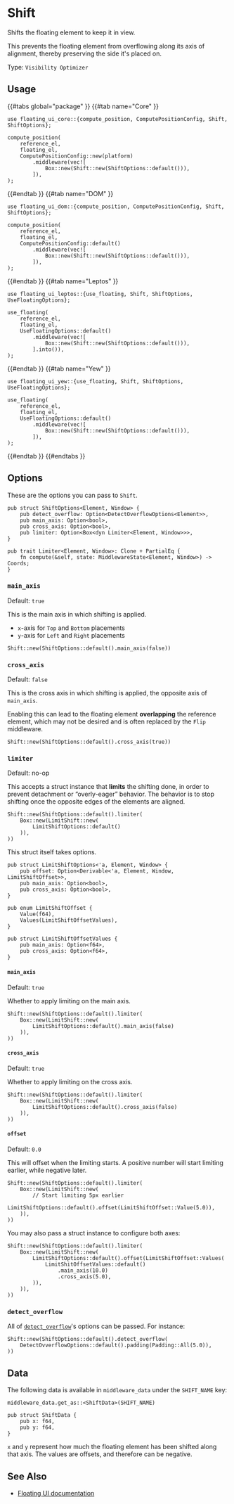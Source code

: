 # Shift

Shifts the floating element to keep it in view.

This prevents the floating element from overflowing along its axis of alignment, thereby preserving the side it's placed on.

Type: `Visibility Optimizer`

<!-- TODO: demo -->

## Usage

{{#tabs global="package" }}
{{#tab name="Core" }}

```rust,ignore
use floating_ui_core::{compute_position, ComputePositionConfig, Shift, ShiftOptions};

compute_position(
    reference_el,
    floating_el,
    ComputePositionConfig::new(platform)
        .middleware(vec![
            Box::new(Shift::new(ShiftOptions::default())),
        ]),
);
```

{{#endtab }}
{{#tab name="DOM" }}

```rust,ignore
use floating_ui_dom::{compute_position, ComputePositionConfig, Shift, ShiftOptions};

compute_position(
    reference_el,
    floating_el,
    ComputePositionConfig::default()
        .middleware(vec![
            Box::new(Shift::new(ShiftOptions::default())),
        ]),
);
```

{{#endtab }}
{{#tab name="Leptos" }}

```rust,ignore
use floating_ui_leptos::{use_floating, Shift, ShiftOptions, UseFloatingOptions};

use_floating(
    reference_el,
    floating_el,
    UseFloatingOptions::default()
        .middleware(vec![
            Box::new(Shift::new(ShiftOptions::default())),
        ].into()),
);
```

{{#endtab }}
{{#tab name="Yew" }}

```rust,ignore
use floating_ui_yew::{use_floating, Shift, ShiftOptions, UseFloatingOptions};

use_floating(
    reference_el,
    floating_el,
    UseFloatingOptions::default()
        .middleware(vec![
            Box::new(Shift::new(ShiftOptions::default())),
        ]),
);
```

{{#endtab }}
{{#endtabs }}

## Options

These are the options you can pass to `Shift`.

```rust,ignore
pub struct ShiftOptions<Element, Window> {
    pub detect_overflow: Option<DetectOverflowOptions<Element>>,
    pub main_axis: Option<bool>,
    pub cross_axis: Option<bool>,
    pub limiter: Option<Box<dyn Limiter<Element, Window>>>,
}

pub trait Limiter<Element, Window>: Clone + PartialEq {
    fn compute(&self, state: MiddlewareState<Element, Window>) -> Coords;
}
```

### `main_axis`

Default: `true`

This is the main axis in which shifting is applied.

-   `x`-axis for `Top` and `Bottom` placements
-   `y`-axis for `Left` and `Right` placements

```rust,ignore
Shift::new(ShiftOptions::default().main_axis(false))
```

<!-- TODO: demo -->

### `cross_axis`

Default: `false`

This is the cross axis in which shifting is applied, the opposite axis of `main_axis`.

Enabling this can lead to the floating element **overlapping** the reference element, which may not be desired and is often replaced by the `Flip` middleware.

```rust,ignore
Shift::new(ShiftOptions::default().cross_axis(true))
```

<!-- TODO: demo -->

### `limiter`

Default: no-op

This accepts a struct instance that **limits** the shifting done, in order to prevent detachment or “overly-eager” behavior. The behavior is to stop shifting once the opposite edges of the elements are aligned.

```rust,ignore
Shift::new(ShiftOptions::default().limiter(
    Box::new(LimitShift::new(
        LimitShiftOptions::default()
    )),
))
```

This struct itself takes options.

```rust,ignore
pub struct LimitShiftOptions<'a, Element, Window> {
    pub offset: Option<Derivable<'a, Element, Window, LimitShiftOffset>>,
    pub main_axis: Option<bool>,
    pub cross_axis: Option<bool>,
}

pub enum LimitShiftOffset {
    Value(f64),
    Values(LimitShiftOffsetValues),
}

pub struct LimitShiftOffsetValues {
    pub main_axis: Option<f64>,
    pub cross_axis: Option<f64>,
}
```

#### `main_axis`

Default: `true`

Whether to apply limiting on the main axis.

```rust,ignore
Shift::new(ShiftOptions::default().limiter(
    Box::new(LimitShift::new(
        LimitShiftOptions::default().main_axis(false)
    )),
))
```

#### `cross_axis`

Default: `true`

Whether to apply limiting on the cross axis.

```rust,ignore
Shift::new(ShiftOptions::default().limiter(
    Box::new(LimitShift::new(
        LimitShiftOptions::default().cross_axis(false)
    )),
))
```

#### `offset`

Default: `0.0`

This will offset when the limiting starts. A positive number will start limiting earlier, while negative later.

```rust,ignore
Shift::new(ShiftOptions::default().limiter(
    Box::new(LimitShift::new(
        // Start limiting 5px earlier
        LimitShiftOptions::default().offset(LimitShiftOffset::Value(5.0)),
    )),
))
```

<!-- This can also take a function, which provides the `Rect`s of each element to read their dimensions: -->
<!-- TODO: derivable fn -->

You may also pass a struct instance to configure both axes:

```rust,ignore
Shift::new(ShiftOptions::default().limiter(
    Box::new(LimitShift::new(
        LimitShiftOptions::default().offset(LimitShiftOffset::Values(
            LimitShitOffsetValues::default()
                .main_axis(10.0)
                .cross_axis(5.0),
        )),
    )),
))
```

<!-- TODO: derivable fn with values return -->

### `detect_overflow`

All of [`detect_overflow`](../detect-overflow.md)'s options can be passed. For instance:

```rust,ignore
Shift::new(ShiftOptions::default().detect_overflow(
    DetectOvverflowOptions::default().padding(Padding::All(5.0)),
))
```

<!-- If you find the padding does not get applied on the right side, see Handling large content -->

<!-- ### Deriving Options From State -->
<!-- TODO -->

## Data

The following data is available in `middleware_data` under the `SHIFT_NAME` key:

```rust,ignore
middleware_data.get_as::<ShiftData>(SHIFT_NAME)
```

```rust,ignore
pub struct ShiftData {
    pub x: f64,
    pub y: f64,
}
```

`x` and `y` represent how much the floating element has been shifted along that axis. The values are offsets, and therefore can be negative.

## See Also

-   [Floating UI documentation](https://floating-ui.com/docs/shift)
